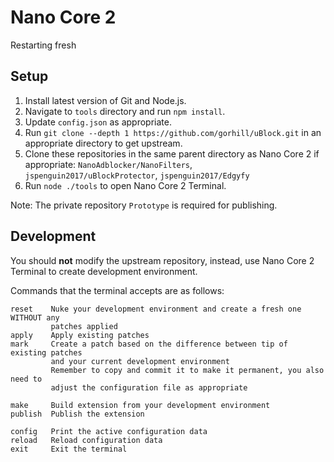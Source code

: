 # Nano Core 2

Restarting fresh

## Setup

1. Install latest version of Git and Node.js.
2. Navigate to `tools` directory and run `npm install`.
3. Update `config.json` as appropriate.
4. Run `git clone --depth 1 https://github.com/gorhill/uBlock.git` in an
   appropriate directory to get upstream.
5. Clone these repositories in the same parent directory as Nano Core 2 if
   appropriate: `NanoAdblocker/NanoFilters`, `jspenguin2017/uBlockProtector`,
   `jspenguin2017/Edgyfy`
6. Run `node ./tools` to open Nano Core 2 Terminal.

Note: The private repository `Prototype` is required for publishing.

## Development

You should **not** modify the upstream repository, instead, use Nano Core 2
Terminal to create development environment.

Commands that the terminal accepts are as follows:

```
reset    Nuke your development environment and create a fresh one WITHOUT any
         patches applied
apply    Apply existing patches
mark     Create a patch based on the difference between tip of existing patches
         and your current development environment
         Remember to copy and commit it to make it permanent, you also need to
         adjust the configuration file as appropriate

make     Build extension from your development environment
publish  Publish the extension

config   Print the active configuration data
reload   Reload configuration data
exit     Exit the terminal
```
